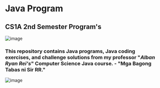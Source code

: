 # Java Program
## CS1A 2nd Semester Program's
![image](https://user-images.githubusercontent.com/77437944/208276007-d3b14464-3fec-4648-9142-c7735342265b.png)
### This repository contains Java programs, Java coding exercises, and challenge solutions from my professor "*Alban Ryan Rei's*" Computer Science Java course. - "Mga Bagong Tabas ni Sir RR."
![image](https://user-images.githubusercontent.com/77437944/208276242-b1830800-8e93-4bb8-a1fe-88e1aa7873ca.png)
